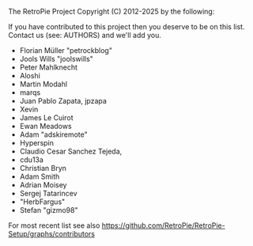 The RetroPie Project
Copyright (C) 2012-2025 by the following:

If you have contributed to this project then you deserve to be on this
list. Contact us (see: AUTHORS) and we'll add you.

* Florian Müller "petrockblog"
* Jools Wills "joolswills"
* Peter Mahlknecht
* Aloshi
* Martin Modahl
* marqs
* Juan Pablo Zapata, jpzapa
* Xevin
* James Le Cuirot
* Ewan Meadows
* Adam "adskiremote"
* Hyperspin
* Claudio Cesar Sanchez Tejeda,
* cdu13a
* Christian Bryn
* Adam Smith
* Adrian Moisey
* Sergej Tatarincev
* "HerbFargus"
* Stefan "gizmo98"

For most recent list see also https://github.com/RetroPie/RetroPie-Setup/graphs/contributors
